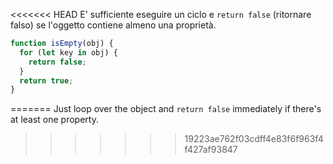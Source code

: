 <<<<<<< HEAD
E' sufficiente eseguire un ciclo e `return false` (ritornare falso) se l'oggetto contiene almeno una proprietà.

```js
function isEmpty(obj) {
  for (let key in obj) {
    return false;
  }
  return true;
}
```
=======
Just loop over the object and `return false` immediately if there's at least one property.
>>>>>>> 19223ae762f03cdff4e83f6f963f4f427af93847
